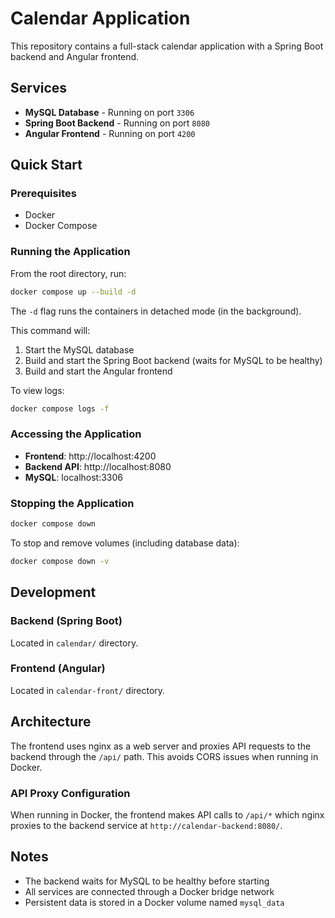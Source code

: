 # Calendar Application

This repository contains a full-stack calendar application with a Spring Boot backend and Angular frontend.

## Services

- **MySQL Database** - Running on port `3306`
- **Spring Boot Backend** - Running on port `8080`
- **Angular Frontend** - Running on port `4200`

## Quick Start

### Prerequisites

- Docker
- Docker Compose

### Running the Application

From the root directory, run:

```bash
docker compose up --build -d
```

The `-d` flag runs the containers in detached mode (in the background).

This command will:
1. Start the MySQL database
2. Build and start the Spring Boot backend (waits for MySQL to be healthy)
3. Build and start the Angular frontend

To view logs:

```bash
docker compose logs -f
```

### Accessing the Application

- **Frontend**: http://localhost:4200
- **Backend API**: http://localhost:8080
- **MySQL**: localhost:3306

### Stopping the Application

```bash
docker compose down
```

To stop and remove volumes (including database data):

```bash
docker compose down -v
```

## Development

### Backend (Spring Boot)

Located in `calendar/` directory.

### Frontend (Angular)

Located in `calendar-front/` directory.

## Architecture

The frontend uses nginx as a web server and proxies API requests to the backend through the `/api/` path. This avoids CORS issues when running in Docker.

### API Proxy Configuration

When running in Docker, the frontend makes API calls to `/api/*` which nginx proxies to the backend service at `http://calendar-backend:8080/`.

## Notes

- The backend waits for MySQL to be healthy before starting
- All services are connected through a Docker bridge network
- Persistent data is stored in a Docker volume named `mysql_data`

